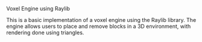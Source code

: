 Voxel Engine using Raylib

This is a basic implementation of a voxel engine using the Raylib library. The engine allows users to place and remove blocks in a 3D environment, with rendering done using triangles.
